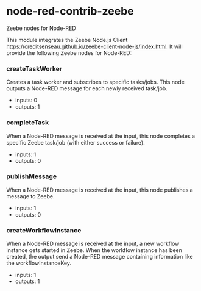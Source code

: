 # node-red-contrib-zeebe
Zeebe nodes for Node-RED

This module integrates the Zeebe Node.js Client https://creditsenseau.github.io/zeebe-client-node-js/index.html.
It will provide the following Zeebe nodes for Node-RED:

### createTaskWorker
Creates a task worker and subscribes to specific tasks/jobs. This node outputs a Node-RED message for each newly received task/job.
* inputs: 0
* outputs: 1

### completeTask
When a Node-RED message is received at the input, this node completes a specific Zeebe task/job (with either success or failure).
* inputs: 1
* outputs: 0

### publishMessage
When a Node-RED message is received at the input, this node publishes a message to Zeebe.
* inputs: 1
* outputs: 0

### createWorkflowInstance
When a Node-RED message is received at the input, a new workflow instance gets started in Zeebe. When the workflow instance has been created, the output send a Node-RED message containing information like the workflowInstanceKey.
* inputs: 1
* outputs: 1
